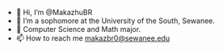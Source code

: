 - 👋 Hi, I’m @MakazhuBR
- 👀 I’m a sophomore at the University of the South, Sewanee.
- 💞️ Computer Science and Math major. 
- 📫 How to reach me makazbr0@sewanee.edu

<!---
MakazhuBR/MakazhuBR is a ✨ special ✨ repository because its `README.md` (this file) appears on your GitHub profile.
You can click the Preview link to take a look at your changes.
--->
